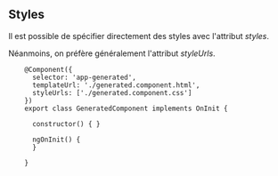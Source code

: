 ## Styles

Il est possible de spécifier directement des styles avec l'attribut *styles*.

Néanmoins, on préfère généralement l'attribut *styleUrls*.

        @Component({
          selector: 'app-generated',
          templateUrl: './generated.component.html',
          styleUrls: ['./generated.component.css']
        })
        export class GeneratedComponent implements OnInit {
        
          constructor() { }
        
          ngOnInit() {
          }
        
        }
